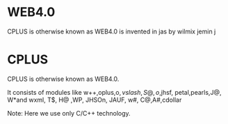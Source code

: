 # WEB4.0
 CPLUS  is  otherwise known  as WEB4.0 is  invented in jas  by  wilmix jemin j

CPLUS
======

CPLUS  is  otherwise known  as WEB4.0. 

It  consists of modules  like  w++,oplus,o$,vslash,S@,o$,jhsf,
petal,pearls,J@, W*and  wxml, T$, H@ ,WP, JHSOn, JAUF, w#, C@,A#,cdollar

Note: Here we  use only    C/C++ technology.



